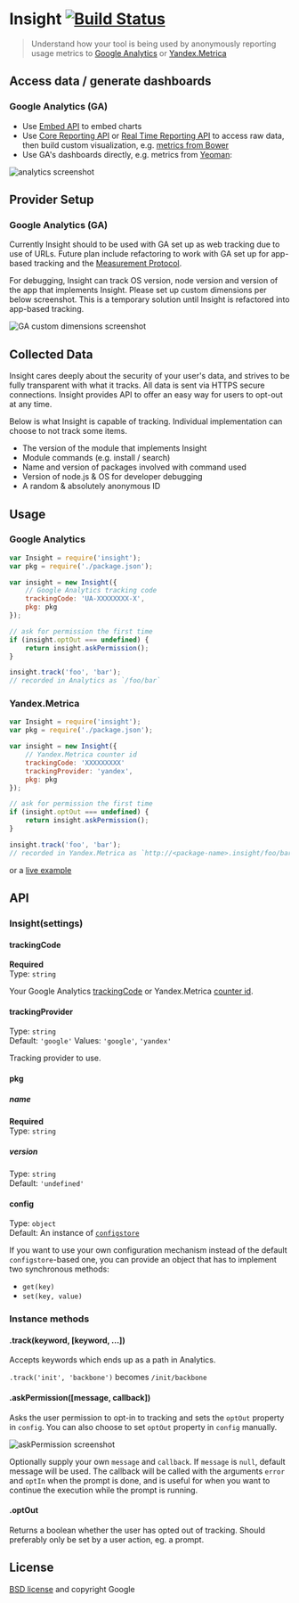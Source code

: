 # Insight [![Build Status](https://secure.travis-ci.org/yeoman/insight.svg?branch=master)](http://travis-ci.org/yeoman/insight)

> Understand how your tool is being used by anonymously reporting usage metrics to [Google Analytics](http://www.google.com/analytics/)
or [Yandex.Metrica](http://metrica.yandex.com/)


## Access data / generate dashboards

### Google Analytics (GA)

- Use [Embed API](https://developers.google.com/analytics/devguides/reporting/embed/v1/) to embed charts
- Use [Core Reporting API](https://developers.google.com/analytics/devguides/reporting/core/v3/) or [Real Time Reporting API](https://developers.google.com/analytics/devguides/reporting/realtime/v3/) to access raw data, then build custom visualization, e.g. [metrics from Bower](http://bower.io/stats/)
- Use GA's dashboards directly, e.g. metrics from [Yeoman](http://yeoman.io):

![analytics screenshot](screenshot-ga-dashboard.png)


## Provider Setup

### Google Analytics (GA)

Currently Insight should to be used with GA set up as web tracking due to use of URLs. Future plan include refactoring to work with GA set up for app-based tracking and the [Measurement Protocol](https://developers.google.com/analytics/devguides/collection/protocol/v1/).

For debugging, Insight can track OS version, node version and version of the app that implements Insight. Please set up custom dimensions per below screenshot. This is a temporary solution until Insight is refactored into app-based tracking.

![GA custom dimensions screenshot](screenshot-ga-custom-dimensions.png)


## Collected Data

Insight cares deeply about the security of your user's data, and strives to be fully transparent with what it tracks. All data is sent via HTTPS secure connections. Insight provides API to offer an easy way for users to opt-out at any time.

Below is what Insight is capable of tracking. Individual implementation can choose to not track some items.

- The version of the module that implements Insight
- Module commands (e.g. install / search)
- Name and version of packages involved with command used
- Version of node.js & OS for developer debugging
- A random & absolutely anonymous ID


## Usage

### Google Analytics

```js
var Insight = require('insight');
var pkg = require('./package.json');

var insight = new Insight({
	// Google Analytics tracking code
	trackingCode: 'UA-XXXXXXXX-X',
	pkg: pkg
});

// ask for permission the first time
if (insight.optOut === undefined) {
	return insight.askPermission();
}

insight.track('foo', 'bar');
// recorded in Analytics as `/foo/bar`
```

### Yandex.Metrica

```js
var Insight = require('insight');
var pkg = require('./package.json');

var insight = new Insight({
	// Yandex.Metrica counter id
	trackingCode: 'XXXXXXXXX'
	trackingProvider: 'yandex',
	pkg: pkg
});

// ask for permission the first time
if (insight.optOut === undefined) {
	return insight.askPermission();
}

insight.track('foo', 'bar');
// recorded in Yandex.Metrica as `http://<package-name>.insight/foo/bar`
```

or a [live example](https://github.com/yeoman/yeoman)


## API

### Insight(settings)

#### trackingCode

**Required**  
Type: `string`

Your Google Analytics [trackingCode](https://support.google.com/analytics/bin/answer.py?hl=en&answer=1008080) or Yandex.Metrica [counter id](http://help.yandex.com/metrika/?id=1121963).

#### trackingProvider

Type: `string`  
Default: `'google'`
Values: `'google'`, `'yandex'`

Tracking provider to use.

#### pkg

##### name

**Required**  
Type: `string`

##### version

Type: `string`  
Default: `'undefined'`

#### config

Type: `object`  
Default: An instance of [`configstore`](https://github.com/yeoman/configstore)

If you want to use your own configuration mechanism instead of the default
`configstore`-based one, you can provide an object that has to implement two
synchronous methods:

- `get(key)`
- `set(key, value)`


### Instance methods

#### .track(keyword, [keyword, ...])

Accepts keywords which ends up as a path in Analytics.

`.track('init', 'backbone')` becomes `/init/backbone`

#### .askPermission([message, callback])

Asks the user permission to opt-in to tracking and sets the `optOut` property in `config`. You can also choose to set `optOut` property in `config` manually.

![askPermission screenshot](screenshot-askpermission.png)

Optionally supply your own `message` and `callback`. If `message` is `null`, default message will be used. The callback will be called with the arguments `error` and `optIn` when the prompt is done, and is useful for when you want to continue the execution while the prompt is running.


#### .optOut

Returns a boolean whether the user has opted out of tracking. Should preferably only be set by a user action, eg. a prompt.


## License

[BSD license](http://opensource.org/licenses/bsd-license.php) and copyright Google
